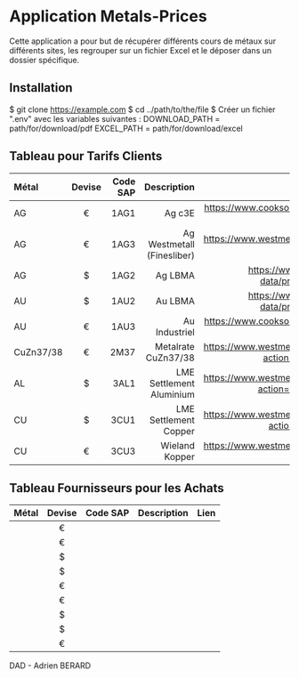 # Application Metals-Prices

Cette application a pour but de récupérer différents cours de métaux sur différents sites, les regrouper sur un fichier Excel et le déposer dans un dossier spécifique.

## Installation

$ git clone https://example.com
$ cd ../path/to/the/file
$ Créer un fichier ".env" avec les variables suivantes :
    DOWNLOAD_PATH = path/for/download/pdf
    EXCEL_PATH = path/for/download/excel

## Tableau pour Tarifs Clients

| Métal | Devise | Code SAP | Description | Lien |
|:--------------|:-------------:|--------------:|--------------:|--------------:|
| AG | € | 1AG1 | Ag c3E | https://www.cookson-clal.com/cours/cours.jsp?table=fins&datearch= |
| AG | € | 1AG3 | Ag Westmetall (Finesliber) | https://www.westmetall.com/en/markdaten.php?action=table&field=Ag |
| AG | $ | 1AG2 | Ag LBMA | https://www.lbma.org.uk/prices-and-data/precious-metal-prices#/table |
| AU | $ | 1AU2 | Au LBMA | https://www.lbma.org.uk/prices-and-data/precious-metal-prices#/table|
| AU | € | 1AU3 | Au Industriel | https://www.cookson-clal.com/cours/cours.jsp?table=fins&datearch=|
| CuZn37/38 | € | 2M37 | Metalrate CuZn37/38 | https://www.westmetall.com/en/markdaten.php?action=table&field=MB_MS_63_37 |
| AL | $ | 3AL1 | LME Settlement Aluminium | https://www.westmetall.com/en/markdaten.php?action=average&field=LME_AI_cash |
| CU | $ | 3CU1 | LME Settlement Copper | https://www.westmetall.com/en/markdaten.php?action=table&field=LME_Cu_cash |
| CU | € | 3CU3 | Wieland Kopper | https://www.westmetall.com/en/markdaten.php?action=table&field=WI_Cu |

## Tableau Fournisseurs pour les Achats

| Métal | Devise | Code SAP | Description | Lien |
|:--------------|:-------------:|--------------:|--------------:|--------------:|
|  | € |  |  |  |
|  | € |  |  |  |
|  | $ |  |  |  |
|  | $ |  |  |  |
|  | € |  |  |  |
|  | € |  |  |  |
|  | $ |  |  |  |
|  | $ |  |  |  |
|  | € |  |  |  |

DAD - Adrien BERARD